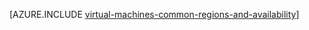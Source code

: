 <properties
    pageTitle="Azure regions and availability for Windows VMs | Azure"
    description="Learn about the regions and availability features for running Windows virtual machines in Azure"
    services="virtual-machines-windows"
    documentationcenter=""
    author="iainfoulds"
    manager="timlt"
    editor="" />
<tags
    ms.assetid="dab44d62-d4b1-43ac-b40f-8fd8818e075b"
    ms.service="virtual-machines-windows"
    ms.devlang="na"
    ms.topic="article"
    ms.tgt_pltfrm="vm-windows"
    ms.workload="infrastructure-services"
    ms.date="01/10/2017"
    wacn.date=""
    ms.author="iainfou" />

[AZURE.INCLUDE [virtual-machines-common-regions-and-availability](../../includes/virtual-machines-common-regions-and-availability.md)]